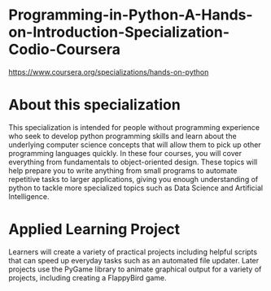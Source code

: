 # Programming-in-Python-A-Hands-on-Introduction-Specialization-Codio-Coursera
https://www.coursera.org/specializations/hands-on-python

# About this specialization

This specialization is intended for people without programming experience who seek to develop python programming skills and learn about the underlying computer science concepts that will allow them to pick up other programming languages quickly. In these four courses, you will cover everything from fundamentals to object-oriented design. These topics will help prepare you to write anything from small programs to automate repetitive tasks to larger applications, giving you enough understanding of python to tackle more specialized topics such as Data Science and Artificial Intelligence.

# Applied Learning Project

Learners will create a variety of practical projects including helpful scripts that can speed up everyday tasks such as an automated file updater. Later projects use the PyGame library to animate graphical output for a variety of projects, including creating a FlappyBird game.

